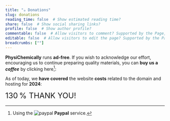 ```yaml
---
title: "☕️ Donations"
slug: donations
reading_time: false  # Show estimated reading time?
share: false  # Show social sharing links?
profile: false  # Show author profile?
commentable: false  # Allow visitors to comment? Supported by the Page, Post, and Docs content types.
editable: false  # Allow visitors to edit the page? Supported by the Page, Post, and Docs content types.
breadcrumbs: [""]
---
```


**PhysiChemically** runs **ad-free**. If you wish to acknowledge our effort, encouraging us to continue preparing quality materials, you can **buy us a *coffee*** by clicking here[^1]:

[^1]: Using the <img draggable="false" class="icon" alt="paypal" src="/icon/paypal.svg"> **Paypal** service.

<div align="center">
<a href="https://www.paypal.com/donate/?business=5DYE3DLPRQTQG&no_recurring=0&item_name=Thank+you%21+With+your+contribution+you+are+helping+PhysiChemically+continue+to+improve.&currency_code=EUR" target="_blank" rel="noopener">
<tgs-player autoplay loop mode="normal" style="width:50%;height:auto" src="/media/lottie/coffee.tgs" data-toggle="tooltip" data-placement="right" title aria-label="PayPal" data-original-title="Buy us a coffee">
		</tgs-player>
</a>
</div>

As of today, we **have covered** the website **costs** related to the domain and hosting for **2024**:

<div class="progress" style="height: 2rem; font-size: 1.5rem">
  <div class="progress-bar progress-bar-striped progress-bar-animated" role="progressbar" aria-valuenow="122" aria-valuemin="0" aria-valuemax="100" style="width: 100%">130&thinsp;% THANK YOU!</div>
</div>